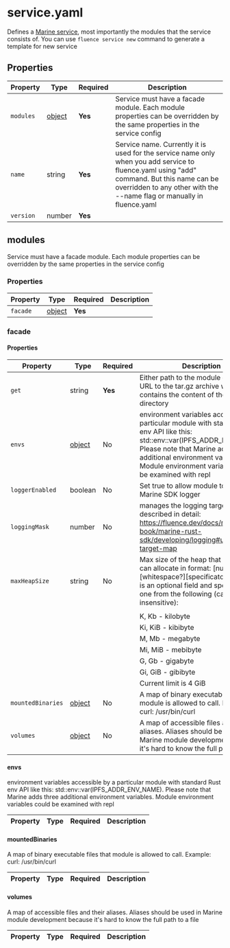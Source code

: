 # service.yaml

Defines a [Marine service](https://fluence.dev/docs/build/concepts/#services), most importantly the modules that the service consists of. You can use `fluence service new` command to generate a template for new service

## Properties

| Property  | Type               | Required | Description                                                                                                                                                                                                          |
|-----------|--------------------|----------|----------------------------------------------------------------------------------------------------------------------------------------------------------------------------------------------------------------------|
| `modules` | [object](#modules) | **Yes**  | Service must have a facade module. Each module properties can be overridden by the same properties in the service config                                                                                             |
| `name`    | string             | **Yes**  | Service name. Currently it is used for the service name only when you add service to fluence.yaml using "add" command. But this name can be overridden to any other with the --name flag or manually in fluence.yaml |
| `version` | number             | **Yes**  |                                                                                                                                                                                                                      |

## modules

Service must have a facade module. Each module properties can be overridden by the same properties in the service config

### Properties

| Property | Type              | Required | Description |
|----------|-------------------|----------|-------------|
| `facade` | [object](#facade) | **Yes**  |             |

### facade

#### Properties

| Property          | Type                       | Required | Description                                                                                                                                                                                                                                                    |
|-------------------|----------------------------|----------|----------------------------------------------------------------------------------------------------------------------------------------------------------------------------------------------------------------------------------------------------------------|
| `get`             | string                     | **Yes**  | Either path to the module directory or URL to the tar.gz archive which contains the content of the module directory                                                                                                                                            |
| `envs`            | [object](#envs)            | No       | environment variables accessible by a particular module with standard Rust env API like this: std::env::var(IPFS_ADDR_ENV_NAME). Please note that Marine adds three additional environment variables. Module environment variables could be examined with repl |
| `loggerEnabled`   | boolean                    | No       | Set true to allow module to use the Marine SDK logger                                                                                                                                                                                                          |
| `loggingMask`     | number                     | No       | manages the logging targets, described in detail: https://fluence.dev/docs/marine-book/marine-rust-sdk/developing/logging#using-target-map                                                                                                                     |
| `maxHeapSize`     | string                     | No       | Max size of the heap that a module can allocate in format: [number][whitespace?][specificator?] where ? is an optional field and specificator is one from the following (case-insensitive):                                                                    |
|                   |                            |          |                                                                                                                                                                                                                                                                |
|                   |                            |          | K, Kb - kilobyte                                                                                                                                                                                                                                               |
|                   |                            |          | Ki, KiB - kibibyte                                                                                                                                                                                                                                             |
|                   |                            |          | M, Mb - megabyte                                                                                                                                                                                                                                               |
|                   |                            |          | Mi, MiB - mebibyte                                                                                                                                                                                                                                             |
|                   |                            |          | G, Gb - gigabyte                                                                                                                                                                                                                                               |
|                   |                            |          | Gi, GiB - gibibyte                                                                                                                                                                                                                                             |
|                   |                            |          | Current limit is 4 GiB                                                                                                                                                                                                                                         |
| `mountedBinaries` | [object](#mountedbinaries) | No       | A map of binary executable files that module is allowed to call. Example: curl: /usr/bin/curl                                                                                                                                                                  |
| `volumes`         | [object](#volumes)         | No       | A map of accessible files and their aliases. Aliases should be used in Marine module development because it's hard to know the full path to a file                                                                                                             |

#### envs

environment variables accessible by a particular module with standard Rust env API like this: std::env::var(IPFS_ADDR_ENV_NAME). Please note that Marine adds three additional environment variables. Module environment variables could be examined with repl

| Property | Type | Required | Description |
|----------|------|----------|-------------|

#### mountedBinaries

A map of binary executable files that module is allowed to call. Example: curl: /usr/bin/curl

| Property | Type | Required | Description |
|----------|------|----------|-------------|

#### volumes

A map of accessible files and their aliases. Aliases should be used in Marine module development because it's hard to know the full path to a file

| Property | Type | Required | Description |
|----------|------|----------|-------------|


